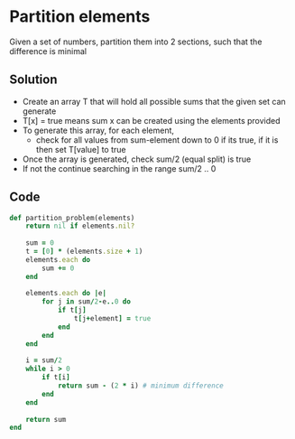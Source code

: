 # Partition elements
Given a set of numbers, partition them into 2 sections, such that the difference is minimal

## Solution
- Create an array T that will hold all possible sums that the given set can generate
- T[x] = true means sum x can be created using the elements provided
- To generate this array, for each element, 
    - check for all values from sum-element down to 0 if its true, if it is then set T[value] to true
- Once the array is generated, check sum/2 (equal split) is true
- If not the continue searching in the range sum/2 .. 0

## Code
```ruby
def partition_problem(elements)
    return nil if elements.nil?
    
    sum = 0
    t = [0] * (elements.size + 1)
    elements.each do
        sum += 0
    end
    
    elements.each do |e|
        for j in sum/2-e..0 do
            if t[j]
                t[j+element] = true
            end
        end
    end
    
    i = sum/2
    while i > 0
        if t[i]
            return sum - (2 * i) # minimum difference
        end
    end
    
    return sum
end
```